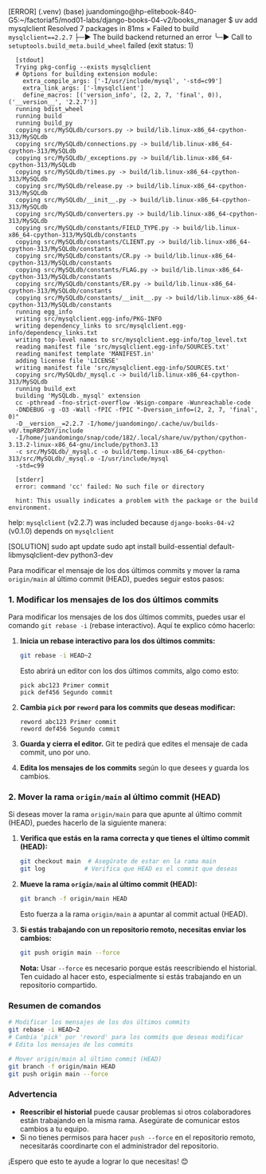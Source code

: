 
[ERROR]
(.venv) (base) juandomingo@hp-elitebook-840-G5:~/factoriaf5/mod01-labs/django-books-04-v2/books_manager
$ uv add mysqlclient
Resolved 7 packages in 81ms
  × Failed to build `mysqlclient==2.2.7`
  ├─▶ The build backend returned an error
  ╰─▶ Call to `setuptools.build_meta.build_wheel` failed (exit status: 1)

      [stdout]
      Trying pkg-config --exists mysqlclient
      # Options for building extension module:
        extra_compile_args: ['-I/usr/include/mysql', '-std=c99']
        extra_link_args: ['-lmysqlclient']
        define_macros: [('version_info', (2, 2, 7, 'final', 0)), ('__version__', '2.2.7')]
      running bdist_wheel
      running build
      running build_py
      copying src/MySQLdb/cursors.py -> build/lib.linux-x86_64-cpython-313/MySQLdb
      copying src/MySQLdb/connections.py -> build/lib.linux-x86_64-cpython-313/MySQLdb
      copying src/MySQLdb/_exceptions.py -> build/lib.linux-x86_64-cpython-313/MySQLdb
      copying src/MySQLdb/times.py -> build/lib.linux-x86_64-cpython-313/MySQLdb
      copying src/MySQLdb/release.py -> build/lib.linux-x86_64-cpython-313/MySQLdb
      copying src/MySQLdb/__init__.py -> build/lib.linux-x86_64-cpython-313/MySQLdb
      copying src/MySQLdb/converters.py -> build/lib.linux-x86_64-cpython-313/MySQLdb
      copying src/MySQLdb/constants/FIELD_TYPE.py -> build/lib.linux-x86_64-cpython-313/MySQLdb/constants
      copying src/MySQLdb/constants/CLIENT.py -> build/lib.linux-x86_64-cpython-313/MySQLdb/constants
      copying src/MySQLdb/constants/CR.py -> build/lib.linux-x86_64-cpython-313/MySQLdb/constants
      copying src/MySQLdb/constants/FLAG.py -> build/lib.linux-x86_64-cpython-313/MySQLdb/constants
      copying src/MySQLdb/constants/ER.py -> build/lib.linux-x86_64-cpython-313/MySQLdb/constants
      copying src/MySQLdb/constants/__init__.py -> build/lib.linux-x86_64-cpython-313/MySQLdb/constants
      running egg_info
      writing src/mysqlclient.egg-info/PKG-INFO
      writing dependency_links to src/mysqlclient.egg-info/dependency_links.txt
      writing top-level names to src/mysqlclient.egg-info/top_level.txt
      reading manifest file 'src/mysqlclient.egg-info/SOURCES.txt'
      reading manifest template 'MANIFEST.in'
      adding license file 'LICENSE'
      writing manifest file 'src/mysqlclient.egg-info/SOURCES.txt'
      copying src/MySQLdb/_mysql.c -> build/lib.linux-x86_64-cpython-313/MySQLdb
      running build_ext
      building 'MySQLdb._mysql' extension
      cc -pthread -fno-strict-overflow -Wsign-compare -Wunreachable-code
      -DNDEBUG -g -O3 -Wall -fPIC -fPIC "-Dversion_info=(2, 2, 7, 'final', 0)"
      -D__version__=2.2.7 -I/home/juandomingo/.cache/uv/builds-v0/.tmpRBPZbY/include
      -I/home/juandomingo/snap/code/182/.local/share/uv/python/cpython-3.13.2-linux-x86_64-gnu/include/python3.13
      -c src/MySQLdb/_mysql.c -o build/temp.linux-x86_64-cpython-313/src/MySQLdb/_mysql.o -I/usr/include/mysql
      -std=c99

      [stderr]
      error: command 'cc' failed: No such file or directory

      hint: This usually indicates a problem with the package or the build environment.
  help: `mysqlclient` (v2.2.7) was included because `django-books-04-v2` (v0.1.0) depends on `mysqlclient`
  

[SOLUTION]
sudo apt update
sudo apt install build-essential default-libmysqlclient-dev python3-dev


Para modificar el mensaje de los dos últimos commits y mover la rama `origin/main` al último commit (HEAD), puedes seguir estos pasos:

### 1. Modificar los mensajes de los dos últimos commits
Para modificar los mensajes de los dos últimos commits, puedes usar el comando `git rebase -i` (rebase interactivo). Aquí te explico cómo hacerlo:

1. **Inicia un rebase interactivo para los dos últimos commits:**
   ```bash
   git rebase -i HEAD~2
   ```

   Esto abrirá un editor con los dos últimos commits, algo como esto:
   ```
   pick abc123 Primer commit
   pick def456 Segundo commit
   ```

2. **Cambia `pick` por `reword` para los commits que deseas modificar:**
   ```
   reword abc123 Primer commit
   reword def456 Segundo commit
   ```

3. **Guarda y cierra el editor.** Git te pedirá que edites el mensaje de cada commit, uno por uno.

4. **Edita los mensajes de los commits** según lo que desees y guarda los cambios.

### 2. Mover la rama `origin/main` al último commit (HEAD)
Si deseas mover la rama `origin/main` para que apunte al último commit (HEAD), puedes hacerlo de la siguiente manera:

1. **Verifica que estás en la rama correcta y que tienes el último commit (HEAD):**
   ```bash
   git checkout main  # Asegúrate de estar en la rama main
   git log           # Verifica que HEAD es el commit que deseas
   ```

2. **Mueve la rama `origin/main` al último commit (HEAD):**
   ```bash
   git branch -f origin/main HEAD
   ```

   Esto fuerza a la rama `origin/main` a apuntar al commit actual (HEAD).

3. **Si estás trabajando con un repositorio remoto, necesitas enviar los cambios:**
   ```bash
   git push origin main --force
   ```

   **Nota:** Usar `--force` es necesario porque estás reescribiendo el historial. Ten cuidado al hacer esto, especialmente si estás trabajando en un repositorio compartido.

### Resumen de comandos
```bash
# Modificar los mensajes de los dos últimos commits
git rebase -i HEAD~2
# Cambia 'pick' por 'reword' para los commits que deseas modificar
# Edita los mensajes de los commits

# Mover origin/main al último commit (HEAD)
git branch -f origin/main HEAD
git push origin main --force
```

### Advertencia
- **Reescribir el historial** puede causar problemas si otros colaboradores están trabajando en la misma rama. Asegúrate de comunicar estos cambios a tu equipo.
- Si no tienes permisos para hacer `push --force` en el repositorio remoto, necesitarás coordinarte con el administrador del repositorio.

¡Espero que esto te ayude a lograr lo que necesitas! 😊
